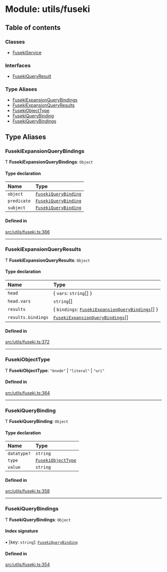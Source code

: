 # Module: utils/fuseki

## Table of contents

### Classes

- [FusekiService](../wiki/utils.fuseki.FusekiService)

### Interfaces

- [FusekiQueryResult](../wiki/utils.fuseki.FusekiQueryResult)

### Type Aliases

- [FusekiExpansionQueryBindings](../wiki/utils.fuseki#fusekiexpansionquerybindings)
- [FusekiExpansionQueryResults](../wiki/utils.fuseki#fusekiexpansionqueryresults)
- [FusekiObjectType](../wiki/utils.fuseki#fusekiobjecttype)
- [FusekiQueryBinding](../wiki/utils.fuseki#fusekiquerybinding)
- [FusekiQueryBindings](../wiki/utils.fuseki#fusekiquerybindings)

## Type Aliases

### FusekiExpansionQueryBindings

Ƭ **FusekiExpansionQueryBindings**: `Object`

#### Type declaration

| Name | Type |
| :------ | :------ |
| `object` | [`FusekiQueryBinding`](../wiki/utils.fuseki#fusekiquerybinding) |
| `predicate` | [`FusekiQueryBinding`](../wiki/utils.fuseki#fusekiquerybinding) |
| `subject` | [`FusekiQueryBinding`](../wiki/utils.fuseki#fusekiquerybinding) |

#### Defined in

[src/utils/fuseki.ts:366](https://github.com/omerdemirkan/cs-130-project/blob/c363b4d/web/src/utils/fuseki.ts#L366)

___

### FusekiExpansionQueryResults

Ƭ **FusekiExpansionQueryResults**: `Object`

#### Type declaration

| Name | Type |
| :------ | :------ |
| `head` | { `vars`: `string`[]  } |
| `head.vars` | `string`[] |
| `results` | { `bindings`: [`FusekiExpansionQueryBindings`](../wiki/utils.fuseki#fusekiexpansionquerybindings)[]  } |
| `results.bindings` | [`FusekiExpansionQueryBindings`](../wiki/utils.fuseki#fusekiexpansionquerybindings)[] |

#### Defined in

[src/utils/fuseki.ts:372](https://github.com/omerdemirkan/cs-130-project/blob/c363b4d/web/src/utils/fuseki.ts#L372)

___

### FusekiObjectType

Ƭ **FusekiObjectType**: ``"bnode"`` \| ``"literal"`` \| ``"uri"``

#### Defined in

[src/utils/fuseki.ts:364](https://github.com/omerdemirkan/cs-130-project/blob/c363b4d/web/src/utils/fuseki.ts#L364)

___

### FusekiQueryBinding

Ƭ **FusekiQueryBinding**: `Object`

#### Type declaration

| Name | Type |
| :------ | :------ |
| `datatype?` | `string` |
| `type` | [`FusekiObjectType`](../wiki/utils.fuseki#fusekiobjecttype) |
| `value` | `string` |

#### Defined in

[src/utils/fuseki.ts:358](https://github.com/omerdemirkan/cs-130-project/blob/c363b4d/web/src/utils/fuseki.ts#L358)

___

### FusekiQueryBindings

Ƭ **FusekiQueryBindings**: `Object`

#### Index signature

▪ [key: `string`]: [`FusekiQueryBinding`](../wiki/utils.fuseki#fusekiquerybinding)

#### Defined in

[src/utils/fuseki.ts:354](https://github.com/omerdemirkan/cs-130-project/blob/c363b4d/web/src/utils/fuseki.ts#L354)

